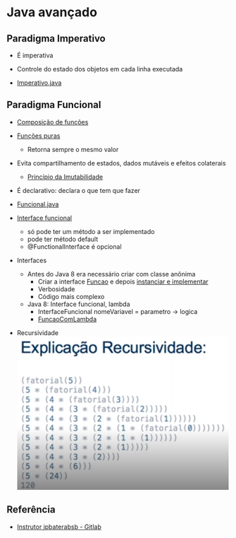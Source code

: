 # Java avançado

## Paradigma Imperativo

  - É imperativa
    
  - Controle do estado dos objetos em cada linha executada

  - [Imperativo.java](src/main/java/br/com/marcia/aula1/Imperativo.java)

## Paradigma Funcional

  - [Composição de funções](src/main/java/br/com/marcia/aula1/ComposicaoDeFuncoes.java)

  - [Funções puras](src/main/java/br/com/marcia/aula1/FuncoesPuras.java)
    - Retorna sempre o mesmo valor
      
  - Evita compartilhamento de estados, dados mutáveis e efeitos colaterais
    - [Princípio da Imutabilidade](src/main/java/br/com/marcia/aula1/Imutabilidade.java)
    
  - É declarativo: declara o que tem que fazer
    
  - [Funcional.java](src/main/java/br/com/marcia/aula1/Funcional.java)

  - [Interface funcional](src/main/java/br/com/marcia/aula1/Aula.java)
    - só pode ter um método a ser implementado
    - pode ter método default 
    - @FunctionalInterface é opcional
    
  - Interfaces       
    - Antes do Java 8 era necessário criar com classe anônima
      - Criar a interface [Funcao](src/main/java/br/com/marcia/aula1/Funcao.java) e depois [instanciar e implementar](src/main/java/br/com/marcia/aula1/FuncaoComClasseAnonima.java)
      - Verbosidade  
      - Código mais complexo  
    - Java 8: Interface funcional, lambda 
      - InterfaceFuncional nomeVariavel = parametro -> logica
      - [FuncaoComLambda](src/main/java/br/com/marcia/aula1/FuncaoComLambda.java) 
    
  - Recursividade
    <img src="explicacao-recursividade.png">
      
    

## Referência

  - [Instrutor jpbaterabsb - Gitlab](https://github.com/jpbaterabsb/java-avancado)

